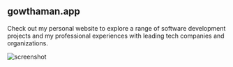 ## gowthaman.app

Check out my personal website to explore a range of software development projects and my professional experiences with leading tech companies and organizations.

![screenshot](https://github.com/user-attachments/assets/39d64e90-3dd2-481e-9d8d-860f205eba29)
